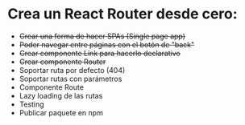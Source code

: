 # Crea un React Router desde cero:

- ~~Crear una forma de hacer SPAs (Single page app)~~
- ~~Poder navegar entre páginas con el botón de "back"~~
- ~~Crear componente Link para hacerlo declarativo~~
- ~~Crear componente Router~~
- Soportar ruta por defecto (404)
- Soportar rutas con parámetros
- Componente Route
- Lazy loading de las rutas
- Testing
- Publicar paquete en npm
